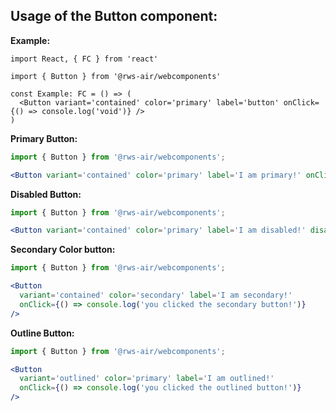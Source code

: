 ## Usage of the Button component:

**Example:**

```tsx
import React, { FC } from 'react'

import { Button } from '@rws-air/webcomponents'

const Example: FC = () => (
  <Button variant='contained' color='primary' label='button' onClick={() => console.log('void')} />
)
```

**Primary Button:**

```jsx
import { Button } from '@rws-air/webcomponents';

<Button variant='contained' color='primary' label='I am primary!' onClick={() => console.log('you clicked the basic button!')} />
```

**Disabled Button:**

```jsx
import { Button } from '@rws-air/webcomponents';

<Button variant='contained' color='primary' label='I am disabled!' disabled />
```

**Secondary Color button:**

```jsx
import { Button } from '@rws-air/webcomponents';

<Button
  variant='contained' color='secondary' label='I am secondary!'
  onClick={() => console.log('you clicked the secondary button!')} 
/>
```

**Outline Button:**

```jsx
import { Button } from '@rws-air/webcomponents';

<Button
  variant='outlined' color='primary' label='I am outlined!'
  onClick={() => console.log('you clicked the outlined button!')} 
/>
```
